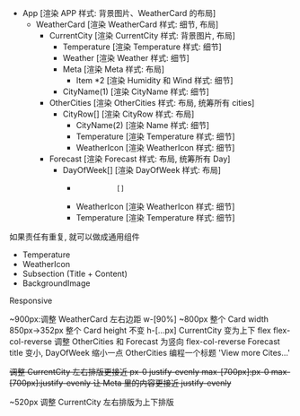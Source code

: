 - App [渲染 APP 样式: 背景图片、WeatherCard 的布局]
  - WeatherCard [渲染 WeatherCard 样式: 细节, 布局]
    - CurrentCity [渲染 CurrentCity 样式: 背景图片, 布局]
      - Temperature [渲染 Temperature 样式: 细节]
      - Weather [渲染 Weather 样式: 细节]
      - Meta [渲染 Meta 样式: 布局]
        - Item \*2 [渲染 Humidity 和 Wind 样式: 细节]
      - CityName(1) [渲染 CityName 样式: 细节]
    - OtherCities [渲染 OtherCities 样式: 布局, 统筹所有 cities]
      - CityRow[] [渲染 CityRow 样式: 布局]
        - CityName(2) [渲染 Name 样式: 细节]
        - Temperature [渲染 Temperature 样式: 细节]
        - WeatherIcon [渲染 WeatherIcon 样式: 细节]
    - Forecast [渲染 Forecast 样式: 布局, 统筹所有 Day]
      - DayOfWeek[] [渲染 DayOfWeek 样式: 布局]
        -               []
        - WeatherIcon [渲染 WeatherIcon 样式: 细节]
        - Temperature [渲染 Temperature 样式: 细节]

如果责任有重复, 就可以做成通用组件

- Temperature
- WeatherIcon
- Subsection (Title + Content)
- BackgroundImage

Responsive

~900px:调整 WeatherCard 左右边距 w-[90%]
~800px
整个 Card width 850px->352px
整个 Card height 不变 h-[...px]
CurrentCity 变为上下 flex flex-col-reverse
调整 OtherCities 和 Forecast 为竖向 flex-col-reverse
Forecast title 变小, DayOfWeek 缩小一点
OtherCities 编程一个标题 'View more Cites...'

~~调整 CurrentCity 左右排版更接近 px-0 justify-evenly max-[700px]:px-0 max-[700px]:justify-evenly
让 Meta 里的内容更接近 justify-evenly~~

~520px
调整 CurrentCity 左右排版为上下排版
